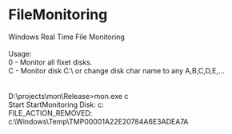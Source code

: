 # FileMonitoring
Windows Real Time File Monitoring<br>
<br>
Usage:<br>
0 - Monitor all fixet disks.<br>
C - Monitor disk C:\ or change disk char name to any A,B,C,D,E,...<br>
<br>
<br>
D:\projects\mon\Release>mon.exe c<br>
Start StartMonitoring Disk: c:<br>
FILE_ACTION_REMOVED: c:\Windows\Temp\TMP00001A22E20784A6E3ADEA7A<br>
